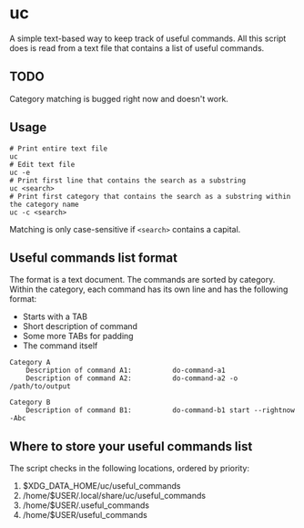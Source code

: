 # uc

A simple text-based way to keep track of useful commands. All this script does is read from a text file that contains a list of useful commands.

## TODO

Category matching is bugged right now and doesn't work.

## Usage

```shell
# Print entire text file
uc
# Edit text file
uc -e
# Print first line that contains the search as a substring
uc <search>
# Print first category that contains the search as a substring within the category name
uc -c <search>
```

Matching is only case-sensitive if `<search>` contains a capital.

## Useful commands list format

The format is a text document. The commands are sorted by category. Within the category, each command has its own line and has the following format:

- Starts with a TAB
- Short description of command
- Some more TABs for padding
- The command itself

```text
Category A
    Description of command A1:          do-command-a1
    Description of command A2:          do-command-a2 -o /path/to/output

Category B
    Description of command B1:          do-command-b1 start --rightnow -Abc
```

## Where to store your useful commands list

The script checks in the following locations, ordered by priority:

1. $XDG_DATA_HOME/uc/useful_commands
2. /home/$USER/.local/share/uc/useful_commands
3. /home/$USER/.useful_commands
4. /home/$USER/useful_commands
